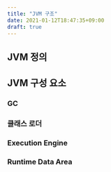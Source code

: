 ```yaml
---
title: "JVM 구조"
date: 2021-01-12T18:47:35+09:00
draft: true
---
```


## JVM 정의

## JVM 구성 요소

### GC

### 클래스 로더

### Execution Engine

### Runtime Data Area
